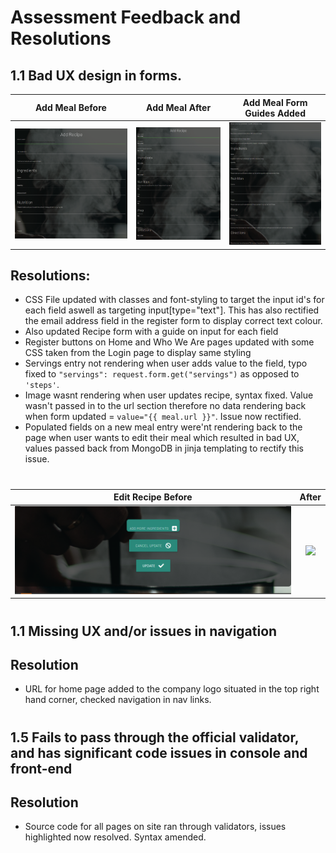 # Assessment Feedback and Resolutions
## 1.1 Bad UX design in forms.
Add Meal Before  | Add Meal After | Add Meal Form Guides Added |
:---------------: | :---------------: | :---------------: |
![](assessment-images/bad-ux-form.png)  | ![](assessment-images/bad-ux-form-fixed.png) | ![](assessment-images/form-guides.png)

## Resolutions:
* CSS File updated with classes and font-styling to target the input id's for each field aswell as targeting input[type="text"]. This has also rectified the email address field in the register form to display correct text colour.
* Also updated Recipe form with a guide on input for each field
* Register buttons on Home and Who We Are pages updated with some CSS taken from the Login page to display same styling
* Servings entry not rendering when user adds value to the field, typo fixed to ```"servings": request.form.get("servings")``` as opposed to ```'steps'```.
* Image wasnt rendering when user updates recipe, syntax fixed. Value wasn't passed in to the url section therefore no data rendering back when form updated = ```value="{{ meal.url }}"```. Issue now rectified.
* Populated fields on a new meal entry were'nt rendering back to the page when user wants to edit their meal which resulted in bad UX, values passed back from MongoDB in jinja templating to rectify this issue. 
#
Edit Recipe Before  | After |
:---------------: | :---------------:
![](assessment-images/button-style-before.png)  | ![](assessment-images/.png) |
#
## 1.1	Missing UX and/or issues in navigation
## Resolution
* URL for home page added to the company logo situated in the top right hand corner, checked navigation in nav links.
#
## 1.5 Fails to pass through the official validator, and has significant code issues in console and front-end
## Resolution
* Source code for all pages on site ran through validators, issues highlighted now resolved. Syntax amended.
#